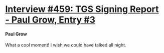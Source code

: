 # [Interview #459: TGS Signing Report - Paul Grow, Entry #3](https://www.theoryland.com/intvmain.php?i=459#3)

#### Paul Grow

What a cool moment! I wish we could have talked all night.

